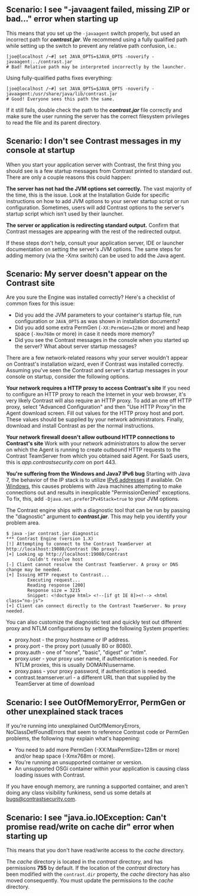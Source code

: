 

<!--
title: "Troubleshooting the Agent"
description: "Troubleshooting guide for the agent installation process."
tags: "java agent troubleshoot installation guide"
-->

## Scenario: I see "-javaagent failed, missing ZIP or bad..." error when starting up 
This means that you set up the ```-javaagent``` switch properly, but used an incorrect path for ***contrast.jar***. We recommend using a fully qualified path while setting up the switch to prevent any relative path confusion, i.e.:

````
[joe@localhost /~#] set JAVA_OPTS=$JAVA_OPTS -noverify -javaagent:../contrast.jar 
# Bad! Relative path may be interpreted incorrectly by the launcher.
````

Using fully-qualified paths fixes everything:

````
[joe@localhost /~#] set JAVA_OPTS=$JAVA_OPTS -noverify -javaagent:/usr/share/java/lib/contrast.jar 
# Good! Everyone sees this path the same.
````

If it still fails, double check the path to the ***contrast.jar*** file correctly and make sure the user running the server has the correct filesystem privileges to read the file and its parent directory.

## Scenario: I don't see Contrast messages in my console at startup

When you start your application server with Contrast, the first thing you should see is a few startup messages from Contrast printed to standard out. There are only a couple reasons this could happen:

**The server has not had the JVM options set correctly.**
The vast majority of the time, this is the issue. Look at the Installation Guide for specific instructions on how to add JVM options to your server startup script or run configuration. Sometimes, users will add Contrast options to the server's startup script which isn't used by their launcher.

**The server or application is redirecting standard output.**
Confirm that Contrast messages are appearing with the rest of the redirected output.

If these steps don't help, consult your application server, IDE or launcher documentation on setting the server's JVM options. The same steps for adding memory (via the -Xmx switch) can be used to add the Java agent. 

## Scenario: My server doesn't appear on the Contrast site
Are you sure the Engine was installed correctly? Here's a checklist of common fixes for this issue:
* Did you add the JVM parameters to your container's startup file, run configuration or ```JAVA_OPTS``` as was shown in installation documents?
* Did you add some extra PermGen (```-XX:PermGen=128m``` or more) and heap space (```-Xmx768m``` or more) in case it needs more memory?
* Did you see the Contrast messages in the console when you started up the server? What about server startup messages?

There are a few network-related reasons why your server wouldn't appear on Contrast's installation wizard, even if Contrast was installed correctly. Assuming you've seen the Contrast and server's startup messages in your console on startup, consider the following options.

**Your network requires a HTTP proxy to access Contrast's site**
If you need to configure an HTTP proxy to reach the Internet in your web browser, it's very likely Contrast will also require an HTTP proxy. To add an one off HTTP proxy, select "Advanced Configuration" and then "Use HTTP Proxy"in the Agent download screen. Fill out values for the HTTP proxy host and port. These values should be supplied by your network administrators. Finally, download and install Contrast as per the normal instructions.

**Your network firewall doesn't allow outbound HTTP connections to Contrast's site**
Work with your network administrators to allow the server on which the Agent is running to create outbound HTTP requests to the Contrast TeamServer from which you obtained said Agent. For SaaS users, this is *app.contrastsecurity.com* on port 443.

**You're suffering from the Windows and Java7 IPv6 bug**
Starting with Java 7, the behavior of the IP stack is to utilize [IPv6 addresses](http://docs.oracle.com/javase/7/docs/api/java/net/doc-files/net-properties.html) if available. On [Windows](http://bugs.java.com/bugdatabase/view_bug.do?bug_id=7095419), this causes problems with Java machines attempting to make connections out and results in inexplicable "PermissionDenied" exceptions. To fix, this, add ```-Djava.net.preferIPv4Stack=true``` to your JVM options.

The Contrast engine ships with a diagnostic tool that can be run by passing the "diagnostic" argument to ***contrast.jar***. This may help you identify your problem area.

````
$ java -jar contrast.jar diagnostic 
*** Contrast Engine (version 1.X) 
[!] Attempting to connect to the Contrast TeamServer at http://localhost:19080/Contrast (No proxy). 
[+] Looking up http://localhost:19080/Contrast 
        Couldn't resolve host 
[-] Client cannot resolve the Contrast TeamServer. A proxy or DNS change may be needed. 
[+] Issuing HTTP request to Contrast... 
        Executing request... 
        Reading response [200] 
        Response size = 3215 
        Snippet: <!doctype html> <!--[if gt IE 8]><!--> <html class="no-js"> 
[+] Client can connect directly to the Contrast TeamServer. No proxy needed.
````

You can also customize the diagnostic test and quickly test out different proxy and NTLM configurations by setting the following System properties:
* proxy.host - the proxy hostname or IP address.
* proxy.port - the proxy port (usually 80 or 8080).
* proxy.auth - one of "none", "basic", "digest" or "ntlm".
* proxy.user - your proxy user name, if authentication is needed. For NTLM proxies, this is usually DOMAIN\username.
* proxy.pass - your proxy password, if authentication is needed.
* contrast.teamserver.url - a different URL than that supplied by the TeamServer at time of download

## Scenario: I see OutOfMemoryError, PermGen or other unexplained stack traces

If you're running into unexplained OutOfMemoryErrors, NoClassDefFoundErrors that seem to reference Contrast code or PermGen problems, the following may explain what's happening:
* You need to add more PermGen (-XX:MaxPermSize=128m or more) and/or heap space (-Xmx768m or more).
* You're running an unsupported container or version.
* An unsupported OSGi container within your application is causing class loading issues with Contrast.

If you have enough memory, are running a supported container, and aren't doing any class visibility funkiness, send us some details at bugs@contrastsecurity.com.

## Scenario: I see "java.io.IOException: Can't promise read/write on cache dir" error when starting up

This means that you don't have read/write access to the *cache* directory. 

The *cache* directory is located in the *contrast* directory, and has permissions **755** by default. If the location of the *contrast* directory has been modified with the `contrast.dir` property, the *cache* directory has also moved consequently. You must update the permissions to the *cache* directory.


